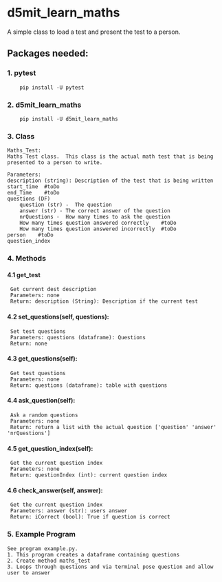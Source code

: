 # d5mit_learn_maths
A simple class to load a test and present the test to a person.   


## Packages needed:
### 1. pytest
        pip install -U pytest
        
### 2. d5mit_learn_maths
        pip install -U d5mit_learn_maths

### 3. Class
    Maths_Test:
    Maths Test class.  This class is the actual math test that is being presented to a person to write.

    Parameters:
    description (string): Description of the test that is being written
    start_time  #toDo
    end_Time    #toDo
    questions (DF)
        question (str) -  The question
        answer (str) - The correct answer of the question
        nrQuestions -  How many times to ask the question
        How many times question answered correctly    #toDo
        How many times question answered incorrectly  #toDo
    person    #toDo
    question_index

### 4. Methods
#### 4.1 get_test
     Get current dest description
     Parameters: none
     Return: description (String): Description if the current test

#### 4.2 set_questions(self, questions):
     Set test questions
     Parameters: questions (dataframe): Questions
     Return: none

#### 4.3 get_questions(self):
     Get test questions
     Parameters: none
     Return: questions (dataframe): table with questions

#### 4.4 ask_question(self):
     Ask a random questions
     Parameters: none
     Return: return a list with the actual question ['question' 'answer' 'nrQuestions']

#### 4.5 get_question_index(self):
     Get the current question index
     Parameters: none
     Return: questionIndex (int): current question index

#### 4.6 check_answer(self, answer):
     Get the current question index
     Parameters: answer (str): users answer
     Return: iCorrect (bool): True if question is correct
            
### 5. Example Program
    See program example.py. 
    1. This program creates a dataframe containing questions
    2. Create method maths_test
    3. Loops through questions and via terminal pose question and allow user to answer